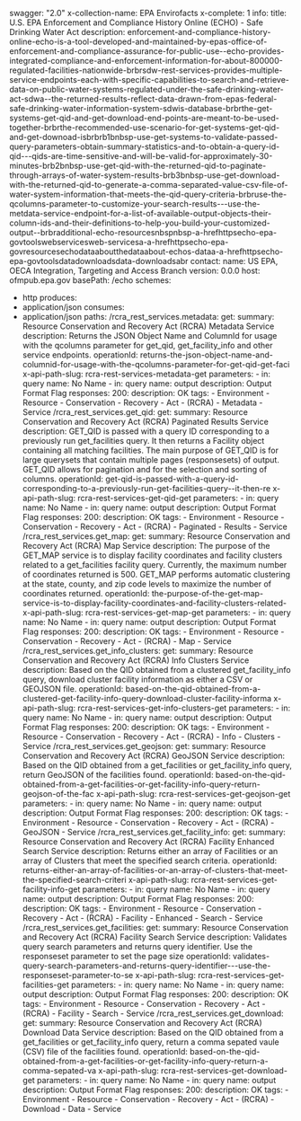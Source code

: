 swagger: "2.0"
x-collection-name: EPA Envirofacts
x-complete: 1
info:
  title: U.S. EPA Enforcement and Compliance History Online (ECHO) - Safe Drinking
    Water Act
  description: enforcement-and-compliance-history-online-echo-is-a-tool-developed-and-maintained-by-epas-office-of-enforcement-and-compliance-assurance-for-public-use--echo-provides-integrated-compliance-and-enforcement-information-for-about-800000-regulated-facilities-nationwide-brbrsdw-rest-services-provides-multiple-service-endpoints-each-with-specific-capabilities-to-search-and-retrieve-data-on-public-water-systems-regulated-under-the-safe-drinking-water-act-sdwa--the-returned-results-reflect-data-drawn-from-epas-federal-safe-drinking-water-information-system-sdwis-database-brbrthe-get-systems-get-qid-and-get-download-end-points-are-meant-to-be-used-together-brbrthe-recommended-use-scenario-for-get-systems-get-qid-and-get-downoad-isbrbrb1bnbsp-use-get-systems-to-validate-passed-query-parameters-obtain-summary-statistics-and-to-obtain-a-query-id-qid---qids-are-time-sensitive-and-will-be-valid-for-approximately-30-minutes-brb2bnbsp-use-get-qid-with-the-returned-qid-to-paginate-through-arrays-of-water-system-results-brb3bnbsp-use-get-download-with-the-returned-qid-to-generate-a-comma-separated-value-csv-file-of-water-system-information-that-meets-the-qid-query-criteria-brbruse-the-qcolumns-parameter-to-customize-your-search-results---use-the-metdata-service-endpoint-for-a-list-of-available-output-objects-their-column-ids-and-their-definitions-to-help-you-build-your-customized-output--brbradditional-echo-resourcesnbspnbsp-a-hrefhttpsecho-epa-govtoolswebservicesweb-servicesa-a-hrefhttpsecho-epa-govresourcesechodataaboutthedataabout-echos-dataa-a-hrefhttpsecho-epa-govtoolsdatadownloadsdata-downloadsabr
  contact:
    name: US EPA, OECA Integration, Targeting and Access Branch
  version: 0.0.0
host: ofmpub.epa.gov
basePath: /echo
schemes:
- http
produces:
- application/json
consumes:
- application/json
paths:
  /rcra_rest_services.metadata:
    get:
      summary: Resource Conservation and Recovery Act (RCRA) Metadata Service
      description: Returns the JSON Object Name and ColumnId for usage with the qcolumns
        parameter for get_qid, get_facility_info and other service endpoints.
      operationId: returns-the-json-object-name-and-columnid-for-usage-with-the-qcolumns-parameter-for-get-qid-get-faci
      x-api-path-slug: rcra-rest-services-metadata-get
      parameters:
      - in: query
        name: No Name
      - in: query
        name: output
        description: Output Format Flag
      responses:
        200:
          description: OK
      tags:
      - Environment
      - Resource
      - Conservation
      - Recovery
      - Act
      - (RCRA)
      - Metadata
      - Service
  /rcra_rest_services.get_qid:
    get:
      summary: Resource Conservation and Recovery Act (RCRA) Paginated Results Service
      description: GET_QID is passed with a query ID corresponding to a previously
        run get_facilities query. It then returns a Facility object containing all
        matching facilities. The main purpose of GET_QID is for large querysets that
        contain multiple pages (responsesets) of output. GET_QID allows for pagination
        and for the selection and sorting of columns.
      operationId: get-qid-is-passed-with-a-query-id-corresponding-to-a-previously-run-get-facilities-query--it-then-re
      x-api-path-slug: rcra-rest-services-get-qid-get
      parameters:
      - in: query
        name: No Name
      - in: query
        name: output
        description: Output Format Flag
      responses:
        200:
          description: OK
      tags:
      - Environment
      - Resource
      - Conservation
      - Recovery
      - Act
      - (RCRA)
      - Paginated
      - Results
      - Service
  /rcra_rest_services.get_map:
    get:
      summary: Resource Conservation and Recovery Act (RCRA) Map Service
      description: The purpose of the GET_MAP service is to display facility coordinates
        and facility clusters related to a get_facilities facility query. Currently,
        the maximum number of coordinates returned is 500. GET_MAP performs automatic
        clustering at the state, county, and zip code levels to maximize the number
        of coordinates returned.
      operationId: the-purpose-of-the-get-map-service-is-to-display-facility-coordinates-and-facility-clusters-related-
      x-api-path-slug: rcra-rest-services-get-map-get
      parameters:
      - in: query
        name: No Name
      - in: query
        name: output
        description: Output Format Flag
      responses:
        200:
          description: OK
      tags:
      - Environment
      - Resource
      - Conservation
      - Recovery
      - Act
      - (RCRA)
      - Map
      - Service
  /rcra_rest_services.get_info_clusters:
    get:
      summary: Resource Conservation and Recovery Act (RCRA) Info Clusters Service
      description: Based on the QID obtained from a clustered get_facility_info query,
        download cluster facility information as either a CSV or GEOJSON file.
      operationId: based-on-the-qid-obtained-from-a-clustered-get-facility-info-query-download-cluster-facility-informa
      x-api-path-slug: rcra-rest-services-get-info-clusters-get
      parameters:
      - in: query
        name: No Name
      - in: query
        name: output
        description: Output Format Flag
      responses:
        200:
          description: OK
      tags:
      - Environment
      - Resource
      - Conservation
      - Recovery
      - Act
      - (RCRA)
      - Info
      - Clusters
      - Service
  /rcra_rest_services.get_geojson:
    get:
      summary: Resource Conservation and Recovery Act (RCRA) GeoJSON Service
      description: Based on the QID obtained from a get_facilities or get_facility_info
        query, return GeoJSON of the facilities found.
      operationId: based-on-the-qid-obtained-from-a-get-facilities-or-get-facility-info-query-return-geojson-of-the-fac
      x-api-path-slug: rcra-rest-services-get-geojson-get
      parameters:
      - in: query
        name: No Name
      - in: query
        name: output
        description: Output Format Flag
      responses:
        200:
          description: OK
      tags:
      - Environment
      - Resource
      - Conservation
      - Recovery
      - Act
      - (RCRA)
      - GeoJSON
      - Service
  /rcra_rest_services.get_facility_info:
    get:
      summary: Resource Conservation and Recovery Act (RCRA) Facility Enhanced Search
        Service
      description: Returns either an array of Facilities or an array of Clusters that
        meet the specified search criteria.
      operationId: returns-either-an-array-of-facilities-or-an-array-of-clusters-that-meet-the-specified-search-criteri
      x-api-path-slug: rcra-rest-services-get-facility-info-get
      parameters:
      - in: query
        name: No Name
      - in: query
        name: output
        description: Output Format Flag
      responses:
        200:
          description: OK
      tags:
      - Environment
      - Resource
      - Conservation
      - Recovery
      - Act
      - (RCRA)
      - Facility
      - Enhanced
      - Search
      - Service
  /rcra_rest_services.get_facilities:
    get:
      summary: Resource Conservation and Recovery Act (RCRA) Facility Search Service
      description: Validates query search parameters and returns query identifier.  Use
        the responseset parameter to set the page size
      operationId: validates-query-search-parameters-and-returns-query-identifier---use-the-responseset-parameter-to-se
      x-api-path-slug: rcra-rest-services-get-facilities-get
      parameters:
      - in: query
        name: No Name
      - in: query
        name: output
        description: Output Format Flag
      responses:
        200:
          description: OK
      tags:
      - Environment
      - Resource
      - Conservation
      - Recovery
      - Act
      - (RCRA)
      - Facility
      - Search
      - Service
  /rcra_rest_services.get_download:
    get:
      summary: Resource Conservation and Recovery Act (RCRA) Download Data Service
      description: Based on the QID obtained from a get_facilities or get_facility_info
        query, return a comma sepated vaule (CSV) file of the facilities found.
      operationId: based-on-the-qid-obtained-from-a-get-facilities-or-get-facility-info-query-return-a-comma-sepated-va
      x-api-path-slug: rcra-rest-services-get-download-get
      parameters:
      - in: query
        name: No Name
      - in: query
        name: output
        description: Output Format Flag
      responses:
        200:
          description: OK
      tags:
      - Environment
      - Resource
      - Conservation
      - Recovery
      - Act
      - (RCRA)
      - Download
      - Data
      - Service